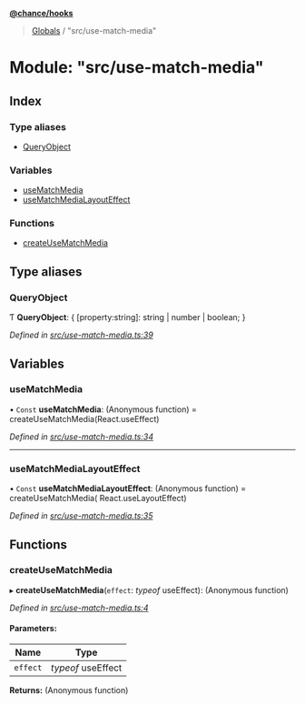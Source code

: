 **[@chance/hooks](../README.md)**

> [Globals](../globals.md) / "src/use-match-media"

# Module: "src/use-match-media"

## Index

### Type aliases

* [QueryObject](_src_use_match_media_.md#queryobject)

### Variables

* [useMatchMedia](_src_use_match_media_.md#usematchmedia)
* [useMatchMediaLayoutEffect](_src_use_match_media_.md#usematchmedialayouteffect)

### Functions

* [createUseMatchMedia](_src_use_match_media_.md#createusematchmedia)

## Type aliases

### QueryObject

Ƭ  **QueryObject**: { [property:string]: string \| number \| boolean;  }

*Defined in [src/use-match-media.ts:39](https://github.com/chaance/hooks/blob/8a20513/src/use-match-media.ts#L39)*

## Variables

### useMatchMedia

• `Const` **useMatchMedia**: (Anonymous function) = createUseMatchMedia(React.useEffect)

*Defined in [src/use-match-media.ts:34](https://github.com/chaance/hooks/blob/8a20513/src/use-match-media.ts#L34)*

___

### useMatchMediaLayoutEffect

• `Const` **useMatchMediaLayoutEffect**: (Anonymous function) = createUseMatchMedia( React.useLayoutEffect)

*Defined in [src/use-match-media.ts:35](https://github.com/chaance/hooks/blob/8a20513/src/use-match-media.ts#L35)*

## Functions

### createUseMatchMedia

▸ **createUseMatchMedia**(`effect`: *typeof* useEffect): (Anonymous function)

*Defined in [src/use-match-media.ts:4](https://github.com/chaance/hooks/blob/8a20513/src/use-match-media.ts#L4)*

#### Parameters:

Name | Type |
------ | ------ |
`effect` | *typeof* useEffect |

**Returns:** (Anonymous function)

